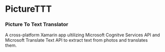 # PictureTTT
### Picture To Text Translator
A cross-platform Xamarin app ultilizing Microsoft Cognitve Services API and Microsoft Translate Text API to extract text from photos and translates them.
